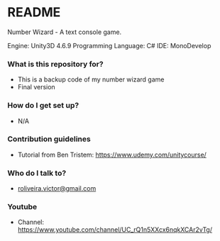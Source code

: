 # README #

Number Wizard - A text console game.

Engine: Unity3D 4.6.9 
Programming Language: C# 
IDE: MonoDevelop

### What is this repository for? ###

   * This is a backup code of my number wizard game
   * Final version

### How do I get set up? ###

   * N/A

### Contribution guidelines ### 

   * Tutorial from Ben Tristem: https://www.udemy.com/unitycourse/

### Who do I talk to? ###

   * roliveira.victor@gmail.com

### Youtube ###

   * Channel: https://www.youtube.com/channel/UC_rQ1n5XXcx6nqkXCAr2vTg/